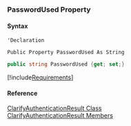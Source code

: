 ﻿### PasswordUsed Property

#### Syntax

```vbnet
'Declaration

Public Property PasswordUsed As String
```

```csharp
public string PasswordUsed {get; set;}
```

[!include[Requirements](../partials/requirements.md)]

#### Reference

[ClarifyAuthenticationResult Class](fcSDK~FChoice.Foundation.Clarify.ClarifyAuthenticationResult.md)  
[ClarifyAuthenticationResult Members](fcSDK~FChoice.Foundation.Clarify.ClarifyAuthenticationResult_members.md)